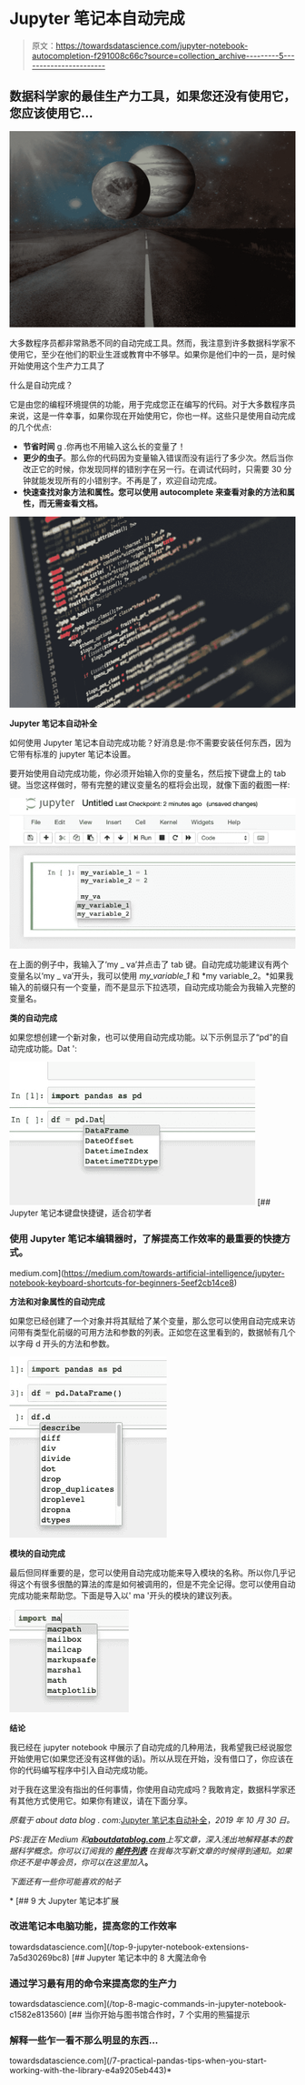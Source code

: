 # Jupyter 笔记本自动完成

> 原文：<https://towardsdatascience.com/jupyter-notebook-autocompletion-f291008c66c?source=collection_archive---------5----------------------->

## 数据科学家的最佳生产力工具，如果您还没有使用它，您应该使用它…

![](img/c39d18b2cd3de44afcced15f13912b5a.png)

大多数程序员都非常熟悉不同的自动完成工具。然而，我注意到许多数据科学家不使用它，至少在他们的职业生涯或教育中不够早。如果你是他们中的一员，是时候开始使用这个生产力工具了

什么是自动完成？

它是由您的编程环境提供的功能，用于完成您正在编写的代码。对于大多数程序员来说，这是一件幸事，如果你现在开始使用它，你也一样。这些只是使用自动完成的几个优点:

*   **节省时间** g .你再也不用输入这么长的变量了！
*   **更少的虫子**。那么你的代码因为变量输入错误而没有运行了多少次。然后当你改正它的时候，你发现同样的错别字在另一行。在调试代码时，只需要 30 分钟就能发现所有的小错别字。不再是了，欢迎自动完成。
*   **快速查找对象方法和属性。您可以使用 autocomplete 来查看对象的方法和属性，而无需查看文档。**

![](img/7a6119d11feac7c15ee2a8d95fd75dee.png)

**Jupyter 笔记本自动补全**

如何使用 Jupyter 笔记本自动完成功能？好消息是:你不需要安装任何东西，因为它带有标准的 jupyter 笔记本设置。

要开始使用自动完成功能，你必须开始输入你的变量名，然后按下键盘上的 tab 键。当您这样做时，带有完整的建议变量名的框将会出现，就像下面的截图一样:

![](img/e2c2b4a7aadd6ca01ce17dff424bc8d7.png)

在上面的例子中，我输入了‘my _ va’并点击了 tab 键。自动完成功能建议有两个变量名以‘my _ va’开头，我可以使用 *my_variable_1* 和 *my variable_2。*如果我输入的前缀只有一个变量，而不是显示下拉选项，自动完成功能会为我输入完整的变量名。

**类的自动完成**

如果您想创建一个新对象，也可以使用自动完成功能。以下示例显示了“pd”的自动完成功能。Dat ':

![](img/51b84179dbf43374ecd1b7fe8c215f64.png)[](https://medium.com/towards-artificial-intelligence/jupyter-notebook-keyboard-shortcuts-for-beginners-5eef2cb14ce8) [## Jupyter 笔记本键盘快捷键，适合初学者

### 使用 Jupyter 笔记本编辑器时，了解提高工作效率的最重要的快捷方式。

medium.com](https://medium.com/towards-artificial-intelligence/jupyter-notebook-keyboard-shortcuts-for-beginners-5eef2cb14ce8) 

**方法和对象属性的自动完成**

如果您已经创建了一个对象并将其赋给了某个变量，那么您可以使用自动完成来访问带有类型化前缀的可用方法和参数的列表。正如您在这里看到的，数据帧有几个以字母 d 开头的方法和参数。

![](img/39d308a844f57b96e7105ff04429f58b.png)

**模块的自动完成**

最后但同样重要的是，您可以使用自动完成功能来导入模块的名称。所以你几乎记得这个有很多很酷的算法的库是如何被调用的，但是不完全记得。您可以使用自动完成功能来帮助您。下面是导入以' ma '开头的模块的建议列表。

![](img/eefe4787bbebaba67623ea462a7c75cc.png)

**结论**

我已经在 jupyter notebook 中展示了自动完成的几种用法，我希望我已经说服您开始使用它(如果您还没有这样做的话)。所以从现在开始，没有借口了，你应该在你的代码编写程序中引入自动完成功能。

对于我在这里没有指出的任何事情，你使用自动完成吗？我敢肯定，数据科学家还有其他方式使用它。如果你有建议，请在下面分享。

*原载于 about data blog . com:*[Jupyter 笔记本自动补全](https://www.aboutdatablog.com/post/jupyter-notebook-autocompletion)，*2019 年 10 月 30 日。*

*PS:我正在 Medium 和*[***aboutdatablog.com***](https://www.aboutdatablog.com/)*上写文章，深入浅出地解释基本的数据科学概念。你可以订阅我的* [***邮件列表***](https://medium.com/subscribe/@konkiewicz.m) *在我每次写新文章的时候得到通知。如果你还不是中等会员，你可以在这里加入*[](https://medium.com/@konkiewicz.m/membership)**。**

*下面还有一些你可能喜欢的帖子*

*[](/top-9-jupyter-notebook-extensions-7a5d30269bc8) [## 9 大 Jupyter 笔记本扩展

### 改进笔记本电脑功能，提高您的工作效率

towardsdatascience.com](/top-9-jupyter-notebook-extensions-7a5d30269bc8) [](/top-8-magic-commands-in-jupyter-notebook-c1582e813560) [## Jupyter 笔记本中的 8 大魔法命令

### 通过学习最有用的命令来提高您的生产力

towardsdatascience.com](/top-8-magic-commands-in-jupyter-notebook-c1582e813560) [](/7-practical-pandas-tips-when-you-start-working-with-the-library-e4a9205eb443) [## 当你开始与图书馆合作时，7 个实用的熊猫提示

### 解释一些乍一看不那么明显的东西…

towardsdatascience.com](/7-practical-pandas-tips-when-you-start-working-with-the-library-e4a9205eb443)*